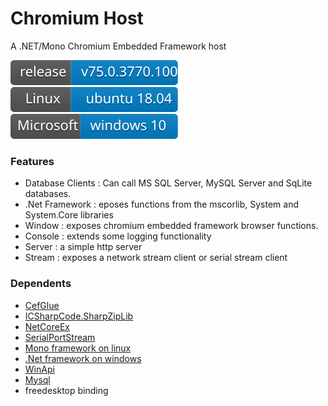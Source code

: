 # Chromium Host
A .NET/Mono Chromium Embedded Framework host

![](https://github.com/kagaconnect/chromium_host/blob/master/assets/svgs/release.svg) ![](https://github.com/kagaconnect/chromium_host/blob/master/assets/svgs/linux.svg) ![](https://github.com/kagaconnect/chromium_host/blob/master/assets/svgs/windows.svg)

### Features
- Database Clients : Can call MS SQL Server, MySQL Server and SqLite databases.
- .Net Framework : eposes functions from the mscorlib, System and System.Core libraries
- Window : exposes chromium embedded framework browser functions.
- Console : extends some logging functionality
- Server : a simple http server
- Stream : exposes a network stream client or serial stream client

### Dependents
- [CefGlue](https://gitlab.com/xiliumhq/chromiumembedded/cefglue)
- [ICSharpCode.SharpZipLib](https://github.com/icsharpcode/SharpZipLib)
- [NetCoreEx](https://github.com/prasannavl/NetCoreEx)
- [SerialPortStream](https://github.com/jcurl/SerialPortStream)
- [Mono framework on linux](https://www.mono-project.com/)
- [.Net framework on windows](https://www.microsoft.com/en-us/download/details.aspx?id=49981)
- [WinApi](https://github.com/prasannavl/WinApi)
- [Mysql](https://www.mysql.com/)
- freedesktop binding
